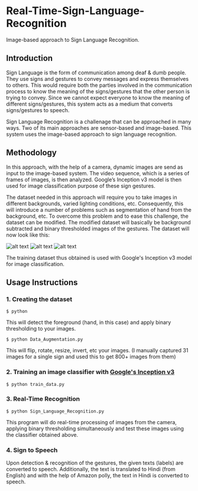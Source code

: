# Real-Time-Sign-Language-Recognition
Image-based approach to Sign Language Recognition.

## Introduction
Sign Language is the form of communication among deaf & dumb people. They use signs and gestures to convey messages and express themselves to others. This would require both the parties involved in the communication process to know the meaning of the signs/gestures that the other person is trying to convey. Since we cannot expect everyone to know the meaning of different signs/gestures, this system acts as a medium that converts signs/gestures to speech.

Sign Language Recognition is a challenage that can be approached in many ways. Two of its main approaches are sensor-based and image-based. This system uses the image-based approach to sign language recognition.

## Methodology
In this approach, with the help of a camera, dynamic images are send as input to the image-based system. The video sequence, which is a series of frames of images, is then analyzed. Google’s Inception v3 model is then used for image classification purpose of these sign gestures.

The dataset needed in this approach will require you to take images in different backgrounds, varied lighting conditions, etc. Consequently, this will introduce a number of problems such as segmentation of hand from the background, etc. To overcome this problem and to ease this challenge, the dataset can be modified.
The modified dataset will basically be background subtracted and binary thresholded images of the gestures. The dataset will now look like this:

![alt text](https://github.com/juliajose97/Real-Time-Sign-Language-Recognition/blob/master/training_dataset/Language/padd-1000*00test27.jpg.jpg)
![alt text](https://github.com/juliajose97/Real-Time-Sign-Language-Recognition/blob/master/training_dataset/Fine/padd-1000*00test10.jpg.jpg)
![alt text](https://github.com/juliajose97/Real-Time-Sign-Language-Recognition/blob/master/training_dataset/Sign/padd-1000*00test29.jpg.jpg)

The training dataset thus obtained is used with Google's Inception v3 model for image classification. 

## Usage Instructions
### 1. Creating the dataset
    $ python 
This will detect the foreground (hand, in this case) and apply binary thresholding to your images.

    $ python Data_Augmentation.py
This will flip, rotate, resize, invert, etc your images. (I manually captured 31 images for a single sign and used this to get 800+ images from them)
### 2. Training an image classifier with [Google's Inception v3](https://www.tensorflow.org/hub/tutorials/image_retraining)  
    $ python train_data.py
### 3. Real-Time Recognition
    $ python Sign_Language_Recognition.py
This program will do real-time processing of images from the camera, applying binary thresholding simultaneously and test these images using the classifier obtained above. 
### 4. Sign to Speech
Upon detection & recognition of the gestures, the given texts (labels) are converted to speech. Additionally, the text is translated to Hindi (from English) and with the help of Amazon polly, the text in Hindi is converted to speech. 
    
